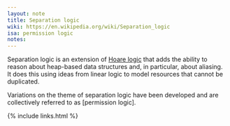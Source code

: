 ```yaml
---
layout: note
title: Separation logic
wiki: https://en.wikipedia.org/wiki/Separation_logic
isa: permission logic
notes:
---
```


Separation logic is an extension of [Hoare
logic](https://en.wikipedia.org/wiki/Hoare_logic)
that adds the
ability to reason about heap-based data structures and,
in particular, about aliasing.
It does this using ideas from linear logic to model
resources that cannot be duplicated.

Variations on the theme of separation logic have been developed
and are collectively referred to as [permission logic].

{% include links.html %}
